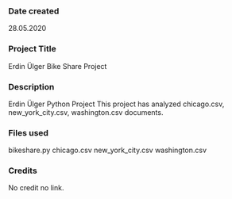 ### Date created
28.05.2020

### Project Title
Erdin Ülger Bike Share Project

### Description
Erdin Ülger Python Project
This project has analyzed chicago.csv, new_york_city.csv, washington.csv documents.

### Files used
bikeshare.py
chicago.csv
new_york_city.csv
washington.csv

### Credits
No credit no link.